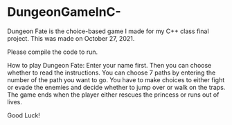 # DungeonGameInC-
Dungeon Fate is the choice-based game I made for my C++ class final project. This was made on October 27, 2021.

Please compile the code to run.

How to play Dungeon Fate:
Enter your name first. Then you can choose whether to read the instructions.
You can choose 7 paths by entering the number of the path you want to go.
You have to make choices to either fight or evade the enemies and decide whether to jump over or walk on the traps.
The game ends when the player either rescues the princess or runs out of lives.

Good Luck!

